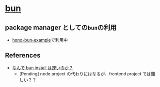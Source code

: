 # [bun](https://bun.sh/guides/install)

## package manager としての`bun`の利用

- [hono-bun-example](https://github.com/hiromaily/hono-bun-example)で利用中

## References

- [なんで bun install は速いのか？](https://zenn.dev/laiso/scraps/9a787a6888e228)
  - [Pending] node project の代わりにはなるが、frontend project では難しい？？
